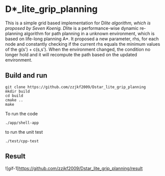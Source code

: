 #  D*_lite_grip_planning
This is a simple grid based implementation for D*lite algorithm, which is proposed by Seven Koenig.
D*lite is a performance-wise dynamic re-planning algorithm for path planning in a unknown environment, which is based on
life-long planning A*. It proposed a new parameter, rhs, for each node and constantly checking if the current rhs equals the minimum values of the g(s') + c(s,s'). When the environment changed, the condition no longer hold and it will recompute the path based on the updated environment.



## Build and run
```
git clone https://github.com/zzjkf2009/Dstar_lite_grip_planning
mkdir build
cd build
cmake ..
make
```
To run the code
```
./app/shell-app
```
to run the unit test
```
./test/cpp-test
```

## Result
![gif-1]https://github.com/zzjkf2009/Dstar_lite_grip_planning/result

